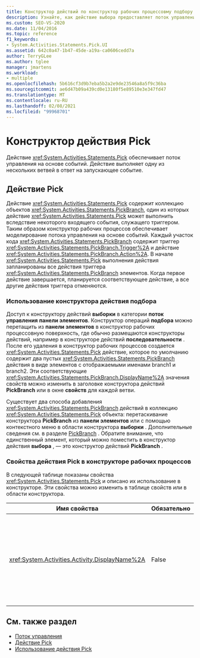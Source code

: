 ```yaml
---
title: Конструктор действий по конструктор рабочих процессовму подбору
description: Узнайте, как действие выбора предоставляет поток управления на основе событий и выполняет одну из нескольких ветвей в ответ на событие, вызывающее срабатывание.
ms.custom: SEO-VS-2020
ms.date: 11/04/2016
ms.topic: reference
f1_keywords:
- System.Activities.Statements.Pick.UI
ms.assetid: 642c0a47-1b47-45de-a19a-ca0606cedd7a
author: TerryGLee
ms.author: tglee
manager: jmartens
ms.workload:
- multiple
ms.openlocfilehash: 5b616cf3d9b7eba5b2a2e9de23546a8a5f9c36ba
ms.sourcegitcommit: ae6d47b09a439cd0e13180f5e89510e3e347fd47
ms.translationtype: MT
ms.contentlocale: ru-RU
ms.lasthandoff: 02/08/2021
ms.locfileid: "99968701"
---
```

# <a name="pick-activity-designer"></a>Конструктор действия Pick

Действие <xref:System.Activities.Statements.Pick> обеспечивает поток управления на основе событий. Действие выполняет одну из нескольких ветвей в ответ на запускающее событие.

## <a name="the-pick-activity"></a>Действие Pick

Действие <xref:System.Activities.Statements.Pick> содержит коллекцию объектов <xref:System.Activities.Statements.PickBranch>, один из которых действие <xref:System.Activities.Statements.Pick> может выполнить вследствие некоторого входящего события, служащего триггером. Таким образом конструктор рабочих процессов обеспечивает моделирование потока управления на основе событий. Каждый участок кода <xref:System.Activities.Statements.PickBranch> содержит триггер <xref:System.Activities.Statements.PickBranch.Trigger%2A> и действие <xref:System.Activities.Statements.PickBranch.Action%2A>. В начале <xref:System.Activities.Statements.Pick> выполнения действия запланированы все действия триггера <xref:System.Activities.Statements.PickBranch> элементов. Когда первое действие завершается, планируется соответствующее действие, а все другие действия триггера отменяются.

### <a name="how-to-use-the-pick-activity-designer"></a>Использование конструктора действия подбора

Доступ к конструктору действий **выборки** в категории **поток управления** **панели элементов**. Конструктор операций **подбора** можно перетащить из **панели элементов** в конструктор рабочих процессовную поверхность, где обычно размещаются конструкторы действий, например в конструкторе действий **последовательности** . После его удаления в конструктор рабочих процессов создается <xref:System.Activities.Statements.Pick> действие, которое по умолчанию содержит два пустых <xref:System.Activities.Statements.PickBranch> действия в виде элементов с отображаемыми именами branch1 и branch2. Эти соответствующие <xref:System.Activities.Statements.PickBranch.DisplayName%2A> значения свойств можно изменить в заголовке конструктора действий **PickBranch** или в окне **свойств** для каждой ветви.

Существует два способа добавления <xref:System.Activities.Statements.PickBranch> действий в коллекцию <xref:System.Activities.Statements.Pick> объекта: перетаскивание конструктора **PickBranch** из **панели элементов** или с помощью контекстного меню в области конструктора **выборки** . Дополнительные сведения см. в разделе [PickBranch](../workflow-designer/pickbranch-activity-designer.md) . Обратите внимание, что единственный элемент, который можно поместить в конструктор действия **выбора** , — это конструктор действий **PickBranch** .

### <a name="pick-activity-properties-in-the-workflow-designer"></a>Свойства действия Pick в конструкторе рабочих процессов

В следующей таблице показаны свойства <xref:System.Activities.Statements.Pick> и описано их использование в конструкторе. Эти свойства можно изменить в таблице свойств или в области конструктора.

|Имя свойства|Обязательно|Использование|
|-|--------------|-|
|<xref:System.Activities.Activity.DisplayName%2A>|False|Указывает дополнительное понятное имя конструктора действия <xref:System.Activities.Statements.Pick> в заголовке. Значение по умолчанию - Pick. Значение можно дополнительно изменить в таблице свойств или напрямую в заголовке конструктора операций.<br /><br /> Несмотря на то что свойство <xref:System.Activities.Activity.DisplayName%2A> не является обязательным, его все же рекомендуется использовать.|

## <a name="see-also"></a>См. также раздел

- [Поток управления](../workflow-designer/control-flow-activity-designers.md)
- [Действие Pick](/dotnet/framework/windows-workflow-foundation/pick-activity)
- [Использование действия Pick](/dotnet/framework/windows-workflow-foundation/samples/using-the-pick-activity)
